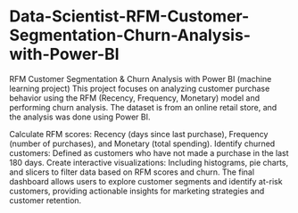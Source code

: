 # Data-Scientist-RFM-Customer-Segmentation-Churn-Analysis-with-Power-BI
RFM Customer Segmentation & Churn Analysis with Power BI (machine learning project)
This project focuses on analyzing customer purchase behavior using the RFM (Recency, Frequency, Monetary) model and performing churn analysis. The dataset is from an online retail store, and the analysis was done using Power BI.

Calculate RFM scores: Recency (days since last purchase), Frequency (number of purchases), and Monetary (total spending).
Identify churned customers: Defined as customers who have not made a purchase in the last 180 days.
Create interactive visualizations: Including histograms, pie charts, and slicers to filter data based on RFM scores and churn.
The final dashboard allows users to explore customer segments and identify at-risk customers, providing actionable insights for marketing strategies and customer retention.

